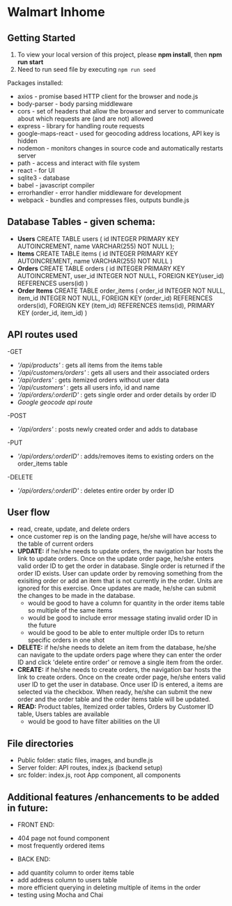 # Walmart Inhome

## Getting Started
1. To view your local version of this project, please **npm install**, then **npm run start**
2. Need to run seed file by executing `npm run seed`

Packages installed:
* axios - promise based HTTP client for the browser and node.js
* body-parser - body parsing middleware
* cors - set of headers that allow the browser and server to communicate about which requests are (and are not) allowed
* express - library for handling route requests
* google-maps-react - used for geocoding address locations, API key is hidden
* nodemon - monitors changes in source code and automatically restarts server
* path - access and interact with file system
* react - for UI
* sqlite3 - database
* babel - javascript compiler
* errorhandler - error handler middleware for development
* webpack - bundles and compresses files, outputs bundle.js




## Database Tables - given schema:
* **Users**
CREATE TABLE users (
  id INTEGER PRIMARY KEY AUTOINCREMENT,
  name VARCHAR(255) NOT NULL
);
* **Items**
CREATE TABLE items (
  id INTEGER PRIMARY KEY AUTOINCREMENT,
  name VARCHAR(255) NOT NULL
)
* **Orders**
CREATE TABLE orders (
  id INTEGER PRIMARY KEY AUTOINCREMENT,
  user_id INTEGER NOT NULL,
  FOREIGN KEY(user_id) REFERENCES users(id)
)
* **Order Items**
CREATE TABLE order_items (
  order_id INTEGER NOT NULL,
  item_id INTEGER NOT NULL,
  FOREIGN KEY (order_id) REFERENCES orders(id),
  FOREIGN KEY (item_id) REFERENCES items(id),
  PRIMARY KEY (order_id, item_id)
)


## API routes used
-GET
  * *'/api/products'* : gets all items from the items table
  * *'/api/customers/orders'* : gets all users and their associated orders
  * *'/api/orders'* : gets itemized orders without user data
  * *'/api/customers'* : gets all users info, id and name
  * *'/api/orders/:orderID'* : gets single order and order details by order ID
  * *Google geocode api route*

-POST
* *'/api/orders'* : posts newly created order and adds to database

-PUT
* *'/api/orders/:orderID'* : adds/removes items to existing orders on the order_items table

-DELETE
* *'/api/orders/:orderID'* : deletes entire order by order ID

## User flow
- read, create, update, and delete orders
- once customer rep is on the landing page, he/she will have access to the table of current orders
- **UPDATE:** if he/she needs to update orders, the navigation bar hosts the link to update orders. Once on the update order page, he/she enters valid order ID to get the order in database. Single order is returned if the order ID exists. User can update order by removing something from the exisiting order or add an item that  is not currently in the order. Units are ignored for this exercise. Once updates are made, he/she can submit the changes to be made in the database.
    * would be good to have a column for quantity in the order items table so multiple of the same items
    * would be good to include error message stating invalid order ID in the future
    * would be good to be able to enter multiple order IDs to return specific orders in one shot
- **DELETE:** if he/she needs to delete an item from the database, he/she can navigate to the update orders page where they can enter the order ID and click  'delete entire  order' or remove a single item from the order.
- **CREATE:** if he/she needs to create orders, the navigation bar hosts the link to create orders. Once on the create order page, he/she enters valid user ID to get the user in database. Once user ID is entered, a items are selected via the checkbox. When ready, he/she can submit the new order and the order table and the order items table will be updated.
- **READ:** Product tables, Itemized order tables, Orders by Customer ID table, Users tables are available
    * would be good to have filter abilities on the UI

## File directories
- Public folder: static files, images, and bundle.js
- Server folder: API routes, index.js (backend setup)
- src folder: index.js, root App component, all components

## Additional features /enhancements to be added in future:
- FRONT END:
* 404 page not found component
* most frequently ordered items

- BACK END:
* add quantity column to order items table
* add address column to users table
* more efficient querying in deleting multiple of items in the order
* testing using Mocha and Chai
